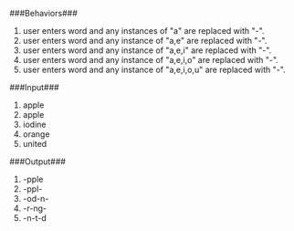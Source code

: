###Behaviors###                                            
1) user enters word and
any instances of "a" are replaced
with "-".
2) user enters word and
any instance of "a,e" are replaced
with "-".
3) user enters word and
any instance of "a,e,i" are replaced
with "-".
4) user enters word and
any instance of "a,e,i,o" are replaced
with "-".
5) user enters word and
any instance of "a,e,i,o,u" are replaced
with "-".

###Input###
1) apple
2) apple
3) iodine
4) orange
5) united

###Output###
1) -pple
2) -ppl-
3) -od-n-
4) -r-ng-
5) -n-t-d
